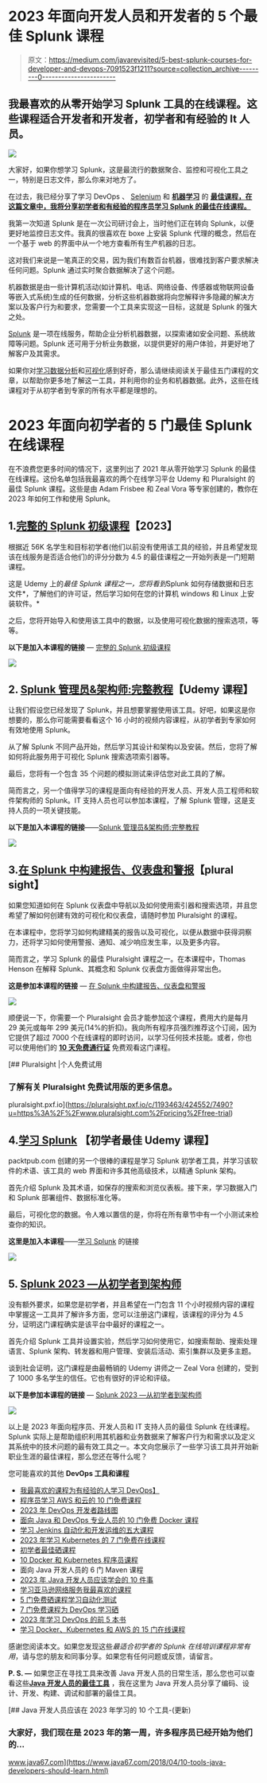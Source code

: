 # 2023 年面向开发人员和开发者的 5 个最佳 Splunk 课程

> 原文：<https://medium.com/javarevisited/5-best-splunk-courses-for-developer-and-devops-7091523f1211?source=collection_archive---------0----------------------->

## 我最喜欢的从零开始学习 Splunk 工具的在线课程。这些课程适合开发者和开发者，初学者和有经验的 It 人员。

[![](img/bfc561670a97cda9c4cadad5848892aa.png)](https://click.linksynergy.com/deeplink?id=CuIbQrBnhiw&mid=39197&murl=https%3A%2F%2Fwww.udemy.com%2Fcourse%2Fsplunker%2F)

大家好，如果你想学习 Splunk，这是最流行的数据聚合、监控和可视化工具之一，特别是日志文件，那么你来对地方了。

在过去，我已经分享了学习 DevOps 、 [Selenium](/javarevisited/top-7-courses-to-learn-selenium-for-java-and-c-developers-to-learn-automation-testing-free-and-e91637cd9622) 和 [**机器学习**](/javarevisited/top-10-machine-learning-and-data-science-certifications-and-training-courses-for-beginners-and-a6308497b764) 的 [**最佳课程，在这篇文章中，我将分享初学者和有经验的程序员学习 Splunk 的最佳在线课程。**](/javarevisited/13-best-courses-to-learn-devops-for-senior-developers-in-2020-a2997ff7c33c)

我第一次知道 Splunk 是在一次公司研讨会上，当时他们正在转向 Splunk，以便更好地监控日志文件。我真的很喜欢在 boxe 上安装 Splunk 代理的概念，然后在一个基于 web 的界面中从一个地方查看所有生产机器的日志。

这对我们来说是一笔真正的交易，因为我们有数百台机器，很难找到客户要求解决任何问题。Splunk 通过实时聚合数据解决了这个问题。

机器数据是由一些计算机活动(如计算机、电话、网络设备、传感器或物联网设备等嵌入式系统)生成的任何数据，分析这些机器数据将向您解释许多隐藏的解决方案以及客户行为和要求，您需要一个工具来实现这一目标，这就是 Splunk 的强大之处。

[Splunk](https://www.splunk.com/) 是一项在线服务，帮助企业分析机器数据，以探索诸如安全问题、系统故障等问题。Splunk 还可用于分析业务数据，以提供更好的用户体验，并更好地了解客户及其需求。

如果你对[学习数据分析](/javarevisited/11-best-coursera-certifications-and-courses-for-data-science-and-analysis-in-2021-65ce1ac810a5)和[可视化](/javarevisited/8-best-data-visualization-tools-and-libraries-data-analysts-and-scientists-can-learn-d2734371df16)感到好奇，那么请继续阅读关于最佳五门课程的文章，以帮助你更多地了解这一工具，并利用你的业务和机器数据。此外，这些在线课程对于从初学者到专家的所有水平都是理想的。

# 2023 年面向初学者的 5 门最佳 Splunk 在线课程

在不浪费您更多时间的情况下，这里列出了 2021 年从零开始学习 Splunk 的最佳在线课程。这份名单包括我最喜欢的两个在线学习平台 Udemy 和 Pluralsight 的最佳 Splunk 课程。这些是由 Adam Frisbee 和 Zeal Vora 等专家创建的，教你在 2023 年如何工作和使用 Splunk。

## 1.[完整的 Splunk 初级课程](https://click.linksynergy.com/deeplink?id=CuIbQrBnhiw&mid=39197&murl=https%3A%2F%2Fwww.udemy.com%2Fcourse%2Fsplunker%2F)【2023】

根据近 56K 名学生和目标初学者(他们以前没有使用该工具的经验，并且希望发现该在线服务是否适合他们)的评分分数为 4.5 的最佳课程之一开始列表是一门短期课程。

这是 Udemy 上的*最佳 Splunk 课程之一，您将看到*Splunk 如何存储数据和日志文件*，了解他们的许可证，然后学习如何在您的计算机 windows 和 Linux 上安装软件。*

之后，您将开始导入和使用该工具中的数据，以及使用可视化数据的搜索选项，等等。

**以下是加入本课程的链接** — [完整的 Splunk 初级课程](https://click.linksynergy.com/deeplink?id=CuIbQrBnhiw&mid=39197&murl=https%3A%2F%2Fwww.udemy.com%2Fcourse%2Fsplunker%2F)

[![](img/ffb507bfa727fbe960790a86d9e7a86d.png)](https://click.linksynergy.com/deeplink?id=CuIbQrBnhiw&mid=39197&murl=https%3A%2F%2Fwww.udemy.com%2Fcourse%2Fsplunker%2F)

## 2. [Splunk 管理员&架构师:完整教程](https://click.linksynergy.com/deeplink?id=CuIbQrBnhiw&mid=39197&murl=https%3A%2F%2Fwww.udemy.com%2Fcourse%2Fsplunk-admin-architect-complete-tutorials-30-days-lab%2F)【Udemy 课程】

让我们假设您已经发现了 Splunk，并且想要掌握使用该工具。好吧，如果这是你想要的，那么你可能需要看看这个 16 小时的视频内容课程，从初学者到专家如何有效地使用 Splunk。

从了解 Splunk 不同产品开始，然后学习其设计和架构以及安装。然后，您将了解如何将此服务用于可视化 Splunk 搜索选项索引器等。

最后，您将有一个包含 35 个问题的模拟测试来评估您对此工具的了解。

简而言之，另一个值得学习的课程是面向有经验的开发人员、开发人员工程师和软件架构师的 Splunk。IT 支持人员也可以参加本课程，了解 Splunk 管理，这是支持人员的一项关键技能。

**以下是加入本课程的链接**——[Splunk 管理员&架构师:完整教程](https://click.linksynergy.com/deeplink?id=CuIbQrBnhiw&mid=39197&murl=https%3A%2F%2Fwww.udemy.com%2Fcourse%2Fsplunk-admin-architect-complete-tutorials-30-days-lab%2F)

[![](img/935274ec20328b7039c2e120122781c9.png)](https://click.linksynergy.com/deeplink?id=CuIbQrBnhiw&mid=39197&murl=https%3A%2F%2Fwww.udemy.com%2Fcourse%2Fsplunk-admin-architect-complete-tutorials-30-days-lab%2F)

## 3.[在 Splunk 中构建报告、仪表盘和警报](https://pluralsight.pxf.io/c/1193463/424552/7490?u=https%3A%2F%2Fwww.pluralsight.com%2Fcourses%2Fbuilding-reports-dashboards-alerts-splunk)【plural sight】

如果您知道如何在 Splunk 仪表盘中导航以及如何使用索引器和搜索选项，并且您希望了解如何创建有效的可视化和仪表盘，请随时参加 Pluralsight 的课程。

在本课程中，您将学习如何构建精美的报告以及可视化，以便从数据中获得洞察力，还将学习如何使用警报、通知、减少响应发生率，以及更多内容。

简而言之，学习 Splunk 的最佳 Pluralsight 课程之一。在本课程中，Thomas Henson 在解释 Splunk、其概念和 Splunk 仪表盘方面做得非常出色。

**这是参加本课程的链接** — [在 Splunk 中构建报告、仪表盘和警报](https://pluralsight.pxf.io/c/1193463/424552/7490?u=https%3A%2F%2Fwww.pluralsight.com%2Fcourses%2Fbuilding-reports-dashboards-alerts-splunk)

[![](img/5336a9d794b695fe5333831ca8e9a3b0.png)](https://pluralsight.pxf.io/c/1193463/424552/7490?u=https%3A%2F%2Fwww.pluralsight.com%2Fcourses%2Fbuilding-reports-dashboards-alerts-splunk)

顺便说一下，你需要一个 Pluralsight 会员才能参加这个课程，费用大约是每月 29 美元或每年 299 美元(14%的折扣)。我向所有程序员强烈推荐这个订阅，因为它提供了超过 7000 个在线课程的即时访问，以学习任何技术技能。或者，你也可以使用他们的 [**10 天免费通行证**](https://pluralsight.pxf.io/c/1193463/424552/7490?u=https%3A%2F%2Fwww.pluralsight.com%2Fpricing%2Ffree-trial) 免费观看这门课程。

[](https://pluralsight.pxf.io/c/1193463/424552/7490?u=https%3A%2F%2Fwww.pluralsight.com%2Fpricing%2Ffree-trial) [## Pluralsight |个人免费试用

### 了解有关 Pluralsight 免费试用版的更多信息。

pluralsight.pxf.io](https://pluralsight.pxf.io/c/1193463/424552/7490?u=https%3A%2F%2Fwww.pluralsight.com%2Fpricing%2Ffree-trial) 

## 4.[学习 Splunk](https://click.linksynergy.com/deeplink?id=CuIbQrBnhiw&mid=39197&murl=https%3A%2F%2Fwww.udemy.com%2Fcourse%2Flearning-splunk%2F) 【初学者最佳 Udemy 课程】

packtpub.com 创建的另一个很棒的课程是学习 Splunk 初学者工具，并学习该软件的术语、该工具的 web 界面和许多其他高级技术，以精通 Splunk 架构。

首先介绍 Splunk 及其术语，如保存的搜索和浏览仪表板。接下来，学习数据入门和 Splunk 部署组件、数据标准化等。

最后，可视化您的数据。令人难以置信的是，你将在所有章节中有一个小测试来检查你的知识。

**这里是加入本课程**——[学习 Splunk](https://click.linksynergy.com/deeplink?id=CuIbQrBnhiw&mid=39197&murl=https%3A%2F%2Fwww.udemy.com%2Fcourse%2Flearning-splunk%2F) 的链接

[![](img/9ed3b9d5de434be59d72f810fb464c7f.png)](https://click.linksynergy.com/deeplink?id=CuIbQrBnhiw&mid=39197&murl=https%3A%2F%2Fwww.udemy.com%2Fcourse%2Flearning-splunk%2F)

## 5. [Splunk 2023 —从初学者到架构师](https://click.linksynergy.com/deeplink?id=CuIbQrBnhiw&mid=39197&murl=https%3A%2F%2Fwww.udemy.com%2Fcourse%2Fsplunk-beginner-to-architect%2F)

没有额外要求，如果您是初学者，并且希望在一门包含 11 个小时视频内容的课程中掌握这一工具并了解许多方面，您可以注册这门课程，该课程的评分为 4.5 分，证明这门课程确实是该平台中最好的课程之一。

首先介绍 Splunk 工具并设置实验，然后学习如何使用它，如搜索帮助、搜索处理语言、Splunk 架构、转发器和用户管理、安装后活动、索引集群以及更多主题。

谈到社会证明，这门课程是由最畅销的 Udemy 讲师之一 Zeal Vora 创建的，受到了 1000 多名学生的信任。它也有很好的评论和评级。

**以下是参加本课程的链接** — [Splunk 2023 —从初学者到架构师](https://click.linksynergy.com/deeplink?id=CuIbQrBnhiw&mid=39197&murl=https%3A%2F%2Fwww.udemy.com%2Fcourse%2Fsplunk-beginner-to-architect%2F)

[![](img/d1bf6f26e670ecc54002b570897d0f55.png)](https://click.linksynergy.com/deeplink?id=CuIbQrBnhiw&mid=39197&murl=https%3A%2F%2Fwww.udemy.com%2Fcourse%2Fsplunk-beginner-to-architect%2F)

以上是 2023 年面向程序员、开发人员和 IT 支持人员的最佳 Splunk 在线课程。Splunk 实际上是帮助组织利用其机器和业务数据来了解客户行为和需求以及定义其系统中的技术问题的最有效工具之一。本文向您展示了一些学习该工具并开始新职业生涯的最佳课程，那么您还在等什么呢？

您可能喜欢的其他 **DevOps 工具和课程**

*   [我最喜欢的课程为有经验的人学习 DevOps】](/javarevisited/top-10-courses-to-learn-devops-for-experienced-programmers-d93b666db151)
*   [程序员学习 AWS 和云的 10 门免费课程](/javarevisited/top-10-courses-to-learn-amazon-web-services-aws-cloud-in-2020-best-and-free-317f10d7c21d)
*   [2023 年 DevOps 开发者路线图](/hackernoon/the-2018-devops-roadmap-31588d8670cb)
*   [面向 Java 和 DevOps 专业人员的 10 门免费 Docker 课程](https://javarevisited.blogspot.sg/2018/02/10-free-docker-container-courses-for-Java-Developers.html)
*   [学习 Jenkins 自动化和开发运维的五大课程](https://javarevisited.blogspot.com/2018/09/top-5-jenkins-courses-for-java-and-DevOps-Programmers.html)
*   [2023 年学习 Kubernetes 的 7 门免费在线课程](/javarevisited/7-free-online-courses-to-learn-kubernetes-in-2020-3b8a68ec7abc)
*   [初学者最佳硒课程](/javarevisited/top-7-courses-to-learn-selenium-for-java-and-c-developers-to-learn-automation-testing-free-and-e91637cd9622)
*   [10 Docker 和 Kubernetes 程序员课程](https://dev.to/javinpaul/top-10-courses-to-learn-docker-and-kubernetes-for-programmers-4lg0)
*   面向 Java 开发人员的 6 门 Maven 课程
*   [2023 年 Java 开发人员应该学会的 10 件事](http://javarevisited.blogspot.sg/2017/12/10-things-java-programmers-should-learn.html#axzz53ENLS1RB)
*   [学习亚马逊网络服务我最喜欢的课程](https://javarevisited.blogspot.com/2020/05/top-5-amazon-web-services-aws-courses-for-beginners-and-experienced-programmers.html)
*   [5 门免费硒课程学习自动化测试](https://javarevisited.blogspot.sg/2018/02/top-5-selenium-webdriver-with-java-courses-for-testers.html)
*   [7 门免费课程为 DevOps 学习硒](/javarevisited/top-7-courses-to-learn-selenium-for-java-and-c-developers-to-learn-automation-testing-free-and-e91637cd9622)
*   [2023 年学习 DevOps 的前 5 本书](https://javarevisited.blogspot.com/2020/04/top-5-books-to-learn-devops-for-developers.html)
*   [学习 Docker、Kubernetes 和 AWS 的 15 门在线课程](/javarevisited/top-15-online-courses-to-learn-docker-kubernetes-and-aws-for-fullstack-developers-and-devops-d8cc4f16e773)

感谢您阅读本文。如果您发现这些*最适合初学者的 Splunk 在线培训课程非常有用*，请与您的朋友和同事分享。如果您有任何问题或反馈，请留言。

**P. S. —** 如果您正在寻找工具来改善 Java 开发人员的日常生活，那么您也可以查看这些[**Java 开发人员的最佳工具**](https://javarevisited.blogspot.com/2019/02/10-tools-advanced-java-developers-should-know.html) ，我在这里为 Java 开发人员分享了编码、设计、开发、构建、调试和部署的最佳工具。

[](https://www.java67.com/2018/04/10-tools-java-developers-should-learn.html) [## Java 开发人员应该在 2023 年学习的 10 个工具-(更新)

### 大家好，我们现在是 2023 年的第一周，许多程序员已经开始为他们的…

www.java67.com](https://www.java67.com/2018/04/10-tools-java-developers-should-learn.html)